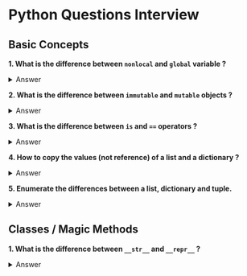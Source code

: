 # Python Questions Interview

## Basic Concepts

**1. What is the difference between ```nonlocal``` and ```global``` variable ?**
<details>
  <summary>Answer</summary>

Global statement permits modification of global variable in local scope and nonlocal statement permits modification of enclosing scope variable in local scope. The nonlocal statement does to enclosing scope variable what global statement does to the global variable. The nonlocal is a counterpat of the global statement. Example:

  ```Python
def scope_test():
    def do_local():
        spam = "local spam"

    def do_nonlocal():
        nonlocal spam
        spam = "nonlocal spam"

    def do_global():
        global spam
        spam = "global spam"

    spam = "test spam"
    do_local()
    print("After local assignment:", spam)
    do_nonlocal()
    print("After nonlocal assignment:", spam)
    do_global()
    print("After global assignment:", spam)

scope_test()
print("In global scope:", spam)
  ```

Output:
```
After local assignment: test spam
After nonlocal assignment: nonlocal spam
After global assignment: nonlocal spam
In global scope: global spam
```
Sources: [Python3 Docs](https://docs.python.org/3/tutorial/classes.html) and [CandCplusplus](http://candcplusplus.com/python-difference-between-global-statement-and-nonlocal-statement)
</details>

**2. What is the difference between ```immutable``` and ```mutable``` objects ?**
<details>
  <summary>Answer</summary>

  Since everything in Python is an Object, every variable holds an object instance. When an object is initiated, it is assigned a unique object id. Its type is defined at runtime and once set can never change, however its state can be changed if it is mutable. Simple put, a mutable object can be changed after it is created, and an immutable object can’t.

  ```
  Immutable Objects: int, float, bool, string, unicode, tuple, bytes, complex

  Mutable Objects: list, dict, set, class (generally), array
  ```

  Conclusions:

* Mutable and immutable objects are handled differently in python. Immutable objects are quicker to access and are expensive to change because it involves the creation of a copy. Whereas mutable objects are easy to change.
* Use of mutable objects is recommended when there is a need to change the size or content of the object.
* Exception : However, there is an exception in immutability as well. We know that tuple in python is immutable. But the tuple consists of a sequence of names with unchangeable bindings to objects.
Consider a tuple
 ```tup = ([3, 4, 5], 'myname')```.
The tuple consists of a string and a list. Strings are immutable so we can’t change its value. But the contents of the list can change. The tuple itself isn’t mutable but contain items that are mutable.

Sources: [Mutable vs Immutable Objects in Python - Megha Mohan](https://medium.com/@meghamohan/mutable-and-immutable-side-of-python-c2145cf72747) and [Geeks for Geeks](https://www.geeksforgeeks.org/mutable-vs-immutable-objects-in-python/)

</details>

**3. What is the difference between ```is``` and ```==``` operators ?**
<details>
  <summary>Answer</summary>

The ```==``` operator compares the values of two objects and returns **True** if the two objects have the same value. The ```is``` operator returns **True** only if the two objects being compared are the same object.

You normally use the ```==``` operator except in a few special cases, one of which is where you are specifically comparing a value against ```None```. In that case you do ```if result is None:```.

Example:
  ```Python
x = [1,2,3]
y = [1,2,3]
print(x == y)
print(x is y)
print(id(x))
print(id(y))
  ```
Output:
```
True
False
29970824
29971336
```
Source: [r/learnpython](https://www.reddit.com/r/learnpython/comments/ee3pwk/what_is_the_difference_between_is_operators_in/)

</details>

**4. How to copy the values (not reference) of a list and a dictionary ?**
<details>
  <summary>Answer</summary>

  * Copy a list to a new variable: 
  ```Python
a = b[:]
  ```
OBS: Pass by reference: ```a = b```, if you change the values of ```a```, it will change ```b``` too, because it's the same object.

  * Copy a dictionary to a new variable:
  ```Python
dict2 = dict(dict1)

or

dict2 = dict1.copy()
  ```

Other solution:
```Python
import copy

list2 = copy.deepcopy(list1)
dict2 = copy.deepcopy(dict1)
```

</details>

**5. Enumerate the differences between a list, dictionary and tuple.**
<details>
  <summary>Answer</summary>

| Category         | List                                                          | Dictionary                                | Tuple                                         |
|------------------|---------------------------------------------------------------|-------------------------------------------|-----------------------------------------------|
| Type             | mutable/non-hashable                                          | mutable/non-hashable                      | immutable/hashable                            |
| Elements context | Generally, same context                                       | Same or different                         | Usually, different context                    |
| Elements index   | Ordered, access by position                                   | Not-ordered*, access by "keys"            | Ordered, fixed position                       |
| Particularity    | List can't be a dictionary's key, but it can be its "value"  | There aren't duplicate keys               | It can replace the list as dictionary's "key" |
| Particularity    | -                                                             | There aren't restrictions of its "values" | -                                             |

\* After Python3.7, the position is preserved.
</details>

## Classes / Magic Methods

**1. What is the difference between ```__str__``` and ```__repr__``` ?**
<details>
  <summary>Answer</summary>

The ```__str__``` is used to find the “informal” (readable) string representation of an object whereas ```__repr__``` is used to find the “official” string representation of an object.

The difference between the formal and informal representations is that the default implementation of ```__repr__``` for a str value can be called as an argument to ```eval```, and the return value would be a valid string object. This function eval(repr()) takes a string and evaluates it’s content as python code. So when we pass "'Python'" to it, its work. However, ‘Python’ leads to an error cause it’s interpreted as the variable Python which is of course undefined.

* ```repr()``` goal is to be unambiguous and ```str()``` is to be readable. Sometimes ```str(x) == repr(x)```.

Example 1:

  ```Python
  >>> x = "Python"
>>> repr(x)
"'Python'"
>>> x1 = eval (repr(x))
>>> x == x1
True
```

Example 2:

  ```Python
>>> y = "Python"
>>> str(y)
'Python'
>>> y1 = eval(str(y))
Traceback (most recent call last):
File "<pyshell#51>", line 1, in <module>
y1 = eval(str(y))
File "<string>", line 1, in <module>
NameError: name 'Python' is not defined
  ```

Sources: [TutorialsPoint](https://www.tutorialspoint.com/str-vs-repr-in-python) and [Geeks for Geeks](https://www.geeksforgeeks.org/str-vs-repr-in-python/)
</details>